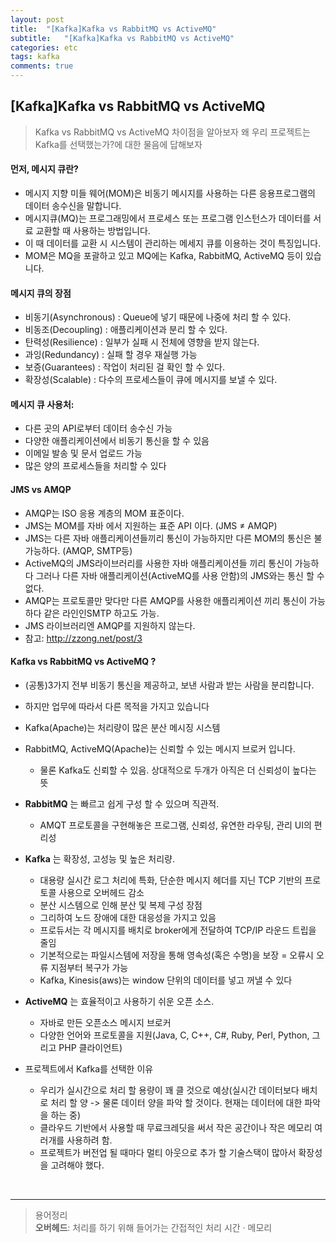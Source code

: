 ```yaml
---
layout: post
title:  "[Kafka]Kafka vs RabbitMQ vs ActiveMQ"
subtitle:   "[Kafka]Kafka vs RabbitMQ vs ActiveMQ"
categories: etc
tags: kafka
comments: true
---
```


## [Kafka]Kafka vs RabbitMQ vs ActiveMQ

> Kafka vs RabbitMQ vs ActiveMQ 차이점을 알아보자
> 왜 우리 프로젝트는 Kafka를 선택했는가?에 대한 물음에 답해보자

#### 먼저, 메시지 큐란?
- 메시지 지향 미들 웨어(MOM)은 비동기 메시지를 사용하는 다른 응용프로그램의 데이터 송수신을 말합니다.
- 메시지큐(MQ)는 프로그래밍에서 프로세스 또는 프로그램 인스턴스가 데이터를 서료 교환할 때 사용하는 방법입니다.
- 이 때 데이터를 교환 시 시스템이 관리하는 메세지 큐를 이용하는 것이 특징입니다.
- MOM은 MQ을 포괄하고 있고 MQ에는 Kafka, RabbitMQ, ActiveMQ 등이 있습니다.  

#### 메시지 큐의 장점
- 비동기(Asynchronous) : Queue에 넣기 때문에 나중에 처리 할 수 있다.
- 비동조(Decoupling) : 애플리케이션과 분리 할 수 있다.
- 탄력성(Resilience) : 일부가 실패 시 전체에 영향을 받지 않는다.
- 과잉(Redundancy) : 실패 할 경우 재실행 가능
- 보증(Guarantees) : 작업이 처리된 걸 확인 할 수 있다.
- 확장성(Scalable) : 다수의 프로세스들이 큐에 메시지를 보낼 수 있다.

#### 메시지 큐 사용처:
- 다른 곳의 API로부터 데이터 송수신 가능
- 다양한 애플리케이션에서 비동기 통신을 할 수 있음
- 이메일 발송 및 문서 업로드 가능
- 많은 양의 프로세스들을 처리할 수 있다

#### JMS vs AMQP
- AMQP는 ISO 응용 계층의 MOM 표준이다.
- JMS는 MOM를 자바 에서 지원하는 표준 API 이다. (JMS ≠ AMQP)
- JMS는 다른 자바 애플리케이션들끼리 통신이 가능하지만 다른 MOM의 통신은 불가능하다. (AMQP, SMTP등)
- ActiveMQ의 JMS라이브러리를 사용한 자바 애플리케이션들 끼리 통신이 가능하다 그러나 다른 자바 애플리케이션(ActiveMQ를 사용 안함)의 JMS와는 통신 할 수 없다.
- AMQP는 프로토콜만  맞다만 다른 AMQP를 사용한 애플리케이션 끼리 통신이 가능하다 같은 라인인SMTP 하고도 가능.
- JMS 라이브러리엔 AMQP를 지원하지 않는다.
- 참고: http://zzong.net/post/3


#### Kafka vs RabbitMQ vs ActiveMQ ?
- (공통)3가지 전부 비동기 통신을 제공하고, 보낸 사람과 받는 사람을 분리합니다.
- 하지만 업무에 따라서 다른 목적을 가지고 있습니다
- Kafka(Apache)는 처리량이 많은 분산 메시징 시스템
- RabbitMQ, ActiveMQ(Apache)는 신뢰할 수 있는 메시지 브로커 입니다.
	- 물론 Kafka도 신뢰할 수 있음. 상대적으로 두개가 아직은 더 신뢰성이 높다는 뜻


- **RabbitMQ** 는 빠르고 쉽게 구성 할 수 있으며 직관적.
	- AMQT 프로토콜을 구현해놓은 프로그램, 신뢰성, 유연한 라우팅, 관리 UI의 편리성

- **Kafka** 는 확장성, 고성능 및 높은 처리량.
	- 대용량 실시간 로그 처리에 특화, 단순한 메시지 헤더를 지닌 TCP 기반의 프로토콜 사용으로 오버헤드 감소
	- 분산 시스템으로 인해 분산 및 복제 구성 장점
	- 그리하여 노드 장애에 대한 대응성을 가지고 있음
	- 프로듀서는 각 메시지를 배치로 broker에게 전달하여 TCP/IP 라운드 트립을 줄임
	- 기본적으로는 파일시스템에 저장을 통해 영속성(혹은 수명)을 보장 = 오류시 오류 지점부터 복구가 가능
	-	Kafka, Kinesis(aws)는 window 단위의 데이터를 넣고 꺼낼 수 있다

- **ActiveMQ** 는 효율적이고 사용하기 쉬운 오픈 소스.
	- 자바로 만든 오픈소스 메시지 브로커
	- 다양한 언어와 프로토콜을 지원(Java, C, C++, C#, Ruby, Perl, Python, 그리고 PHP 클라이언트)

- 프로젝트에서 Kafka를 선택한 이유
	- 우리가 실시간으로 처리 할 용량이 꽤 클 것으로 예상(실시간 데이터보다 배치로 처리 할 양 -> 물론 데이터 양을 파악 할 것이다. 현재는 데이터에 대한 파악을 하는 중)
	- 클라우드 기반에서 사용할 때 무료크레딧을 써서 작은 공간이나 작은 메모리 여러개를 사용하려 함.
	- 프로젝트가 버전업 될 때마다 멀티 아웃으로 추가 할 기술스택이 많아서 확장성을 고려해야 했다.
<br>

-----
>용어정리  
>**오버헤드**: 처리를 하기 위해 들어가는 간접적인 처리 시간 · 메모리
